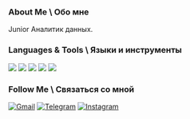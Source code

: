 ### About Me \ Обо мне

Junior Аналитик данных. 
### Languages & Tools \ Языки и инструменты

<img src="https://img.shields.io/badge/Python-EEE8AA?style=for-the-badge&logo=python&logoColor=black" /> <img src="https://img.shields.io/badge/PostgreSQL-EEE8AA?style=for-the-badge&logo=PostgreSQL&logoColor=black" /> <img src="https://img.shields.io/badge/Jupyter-EEE8AA?style=for-the-badge&logo=Jupyter&logoColor=black" /> <img src="https://img.shields.io/badge/Tableau-EEE8AA?style=for-the-badge&logo=Tableau&logoColor=black" /> <img src="https://img.shields.io/badge/Microsoft Excel-EEE8AA?style=for-the-badge&logo=Microsoft Excel&logoColor=black" />

### Follow Me \ Связаться со мной
 [![Gmail](https://img.shields.io/badge/-mail-EEE8AA?style=for-the-badge&logo=Gmail)](mailto:arjig@bk.ru)
 [![Telegram](https://img.shields.io/badge/-Telegram-EEE8AA?style=for-the-badge&logo=Telegram)](https://t.me/ARJIGG)
 [![Instagram](https://img.shields.io/badge/-Instagram-EEE8AA?style=for-the-badge&logo=Instagram)](https://www.instagram.com/arjigg)
